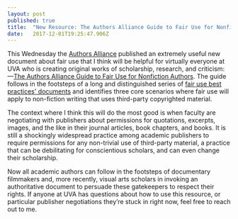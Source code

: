 ```yaml
---
layout: post 
published: true
title:  "New Resource: The Authors Alliance Guide to Fair Use for Nonfiction Authors" 
date:   2017-12-01T19:25:47.906Z 
---
```


This Wednesday the [Authors Alliance](http://www.authorsalliance.org) published an extremely useful new document about fair use that I think will be helpful for virtually everyone at UVA who is creating original works of scholarship, research, and criticism:  &#x2014;[The Authors Alliance Guide to Fair Use for Nonfiction Authors](https://www.authorsalliance.org/2017/11/29/announcing-the-authors-alliance-guide-to-fair-use-for-nonfiction-authors/). The guide follows in the footsteps of a long and distinguished series of [fair use best practices' documents](http://cmsimpact.org/codes-of-best-practices/) and identifies three core scenarios where fair use will apply to non-fiction writing that uses third-party copyrighted material.

The context where I think this will do the most good is when faculty are negotiating with publishers about permissions for quotations, excerpts, images, and the like in their journal articles, book chapters, and books. It is still a shockingly widespread practice among academic publishers to require permissions for any non-trivial use of third-party material, a practice that can be debilitating for conscientious scholars, and can even change their scholarship. 

Now all academic authors can follow in the footsteps of documentary filmmakers and, more recently, visual arts scholars in invoking an authoritative document to persuade these gatekeepers to respect their rights. If anyone at UVA has questions about how to use this resource, or particular publisher negotiations they’re stuck in right now, feel free to reach out to me.
